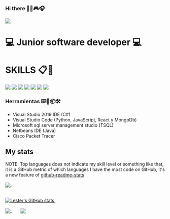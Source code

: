 ### Hi there 👋😄:video_game::headphones:

![](https://github.com/IvanArango98/IvanArango98/blob/main/web-design-concept-with-drawings.jpg)

# :computer: Junior software developer :computer:

# SKILLS 📋📌

<img src="https://img.shields.io/badge/%20-C%23-blue" /> <img src="https://img.shields.io/badge/Java-critical" /> <img src="https://img.shields.io/badge/JavaScript-important" /> <img src="https://img.shields.io/badge/Python-9cf" /> <img src="https://img.shields.io/badge/TSQL-informational" /> <img src="https://img.shields.io/badge/MongoDb-green" /> <img src="https://img.shields.io/badge/React-success" />

### Herramientas ⌨️🔧📦🛠️
- Visual Studio 2019 IDE (C#)
- Visual Studio Code (Python, JavaScript, React y MongoDb)
- Microsoft sql server management studio (TSQL)
- Netbeans IDE (Java)
- Cisco Packet Tracer

## My stats

NOTE: Top languages does not indicate my skill level or something like that, it is a GitHub metric of which languages I have the most code on GitHub, it's a new feature of [github-readme-stats](https://github.com/anuraghazra/github-readme-stats)

<a href="https://github.com/LesterAGarciaA97/github-readme-stats">
  <img align="center" src="https://github-readme-stats.vercel.app/api/top-langs/?username=LesterAGarciaA97&layout=compact&theme=tokyonight" />
</a> &nbsp;&nbsp;&nbsp;&nbsp;&nbsp;&nbsp;&nbsp;&nbsp;&nbsp;&nbsp;&nbsp;&nbsp;

<br><a href="https://github.com/LesterAGarciaA97/github-readme-stats">
  <img align="center" src="https://github-readme-stats.vercel.app/api?username=LesterAGarciaA97&show_icons=true&include_all_commits=true&theme=tokyonight&line_height=27" alt="Lester's GitHub stats" />
</a> &nbsp;

<a href="https://github.com/LesterAGarciaA97/github-readme-stats">
  <img align="center" src="https://github-readme-stats.vercel.app/api/pin/?username=LesterAGarciaA97&repo=github-readme-stats&theme=tokyonight" />
</a> &nbsp;&nbsp;&nbsp;&nbsp;&nbsp;&nbsp;

<a href="https://github.com/LesterAGarciaA97/lesteragarciaa97.github.io">
  <img align="center" src="https://github-readme-stats.vercel.app/api/pin/?username=LesterAGarciaA97&repo=lesteragarciaa97.github.io&theme=tokyonight" />
</a>
